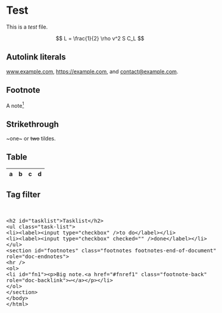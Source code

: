 # Test

This is a _test_ file.

$$
L = \frac{1}{2} \rho v^2 S C_L
$$

## Autolink literals

www.example.com, https://example.com, and contact@example.com.

## Footnote

A note[^1]

[^1]: Big note.

## Strikethrough

~one~ or ~~two~~ tildes.

## Table

| a   | b   |   c |  d  |
| --- | :-- | --: | :-: |

## Tag filter

<plaintext>

## Tasklist

-   [ ] to do
-   [x] done
